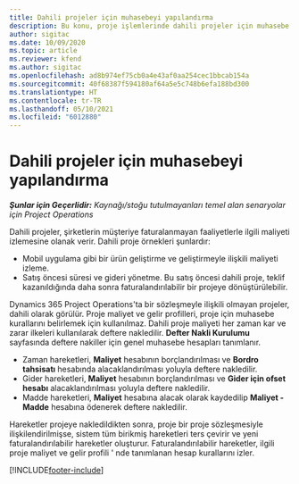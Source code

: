 ```yaml
---
title: Dahili projeler için muhasebeyi yapılandırma
description: Bu konu, proje işlemlerinde dahili projeler için muhasebe uygulamaları ayarlama hakkında bilgi sağlar.
author: sigitac
ms.date: 10/09/2020
ms.topic: article
ms.reviewer: kfend
ms.author: sigitac
ms.openlocfilehash: ad8b974ef75cb0a4e43af0aa254cec1bbcab154a
ms.sourcegitcommit: 40f68387f594180af64a5e5c748b6efa188bd300
ms.translationtype: HT
ms.contentlocale: tr-TR
ms.lasthandoff: 05/10/2021
ms.locfileid: "6012880"
---
```

# <a name="configure-accounting-for-internal-projects"></a>Dahili projeler için muhasebeyi yapılandırma

_**Şunlar için Geçerlidir:** Kaynağı/stoğu tutulmayanları temel alan senaryolar için Project Operations_

Dahili projeler, şirketlerin müşteriye faturalanmayan faaliyetlerle ilgili maliyeti izlemesine olanak verir. Dahili proje örnekleri şunlardır:

- Mobil uygulama gibi bir ürün geliştirme ve geliştirmeyle ilişkili maliyeti izleme.
- Satış öncesi süresi ve gideri yönetme. Bu satış öncesi dahili proje, teklif kazanıldığında daha sonra faturalandırılabilir bir projeye dönüştürülebilir.

Dynamics 365 Project Operations'ta bir sözleşmeyle ilişkili olmayan projeler, dahili olarak görülür. Proje maliyet ve gelir profilleri, proje için muhasebe kurallarını belirlemek için kullanılmaz. Dahili proje maliyeti her zaman kar ve zarar ilkeleri kullanılarak deftere nakledilir. **Defter Nakli Kurulumu** sayfasında deftere nakiller için genel muhasebe hesapları tanımlanır.

- Zaman hareketleri, **Maliyet** hesabının borçlandırılması ve **Bordro tahsisatı** hesabında alacaklandırılması yoluyla deftere nakledilir.
- Gider hareketleri, **Maliyet** hesabının borçlandırılması ve **Gider için ofset hesabı** alacaklandırılması yoluyla deftere nakledilir.
- Madde hareketleri, **Maliyet** hesabına alacak olarak kaydedilip **Maliyet - Madde** hesabına ödenerek deftere nakledilir.

Hareketler projeye nakledildikten sonra, proje bir proje sözleşmesiyle ilişkilendirilmişse, sistem tüm birikmiş hareketleri ters çevirir ve yeni faturalandırılabilir hareketler oluşturur. Faturalandırılabilir hareketler, ilgili proje maliyet ve gelir profili ' nde tanımlanan hesap kurallarını izler.




[!INCLUDE[footer-include](../includes/footer-banner.md)]
